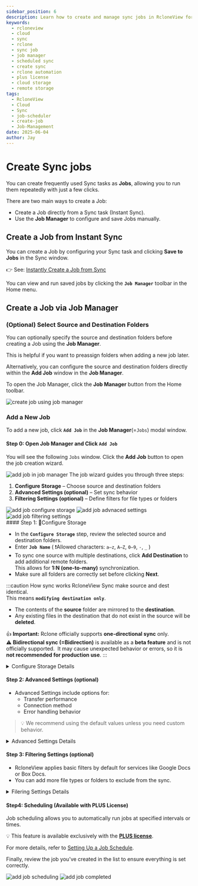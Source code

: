```yaml
---
sidebar_position: 6
description: Learn how to create and manage sync jobs in RcloneView for repeated or scheduled synchronization of remote folders.
keywords:
  - rcloneview
  - cloud
  - sync
  - rclone
  - sync job
  - job manager
  - scheduled sync
  - create sync
  - rclone automation
  - plus license
  - cloud storage
  - remote storage
tags:
  - RcloneView
  - Cloud
  - Sync
  - job-scheduler
  - create-job
  - Job-Management
date: 2025-06-04
author: Jay
---
```

# Create Sync jobs

You can create frequently used Sync tasks as **Jobs**, allowing you to run them repeatedly with just a few clicks.  

There are two main ways to create a Job:  
- Create a Job directly from a Sync task (Instant Sync). 
- Use the **Job Manager** to configure and save Jobs manually. 

## Create a Job from Instant Sync

You can create a Job by configuring your Sync task and clicking **Save to Jobs** in the Sync window.  

👉 See:  [Instantly Create a Job from Sync](./synchronize-remote-storages.md#save-sync-operation-as-a-job)

You can view and run saved jobs by clicking the **`Job Manager`** toolbar in the Home menu.

## Create a Job via Job Manager


### (Optional) Select Source and Destination Folders

You can optionally specify the source and destination folders before creating a Job using the **Job Manager**.  

This is helpful if you want to preassign folders when adding a new job later.  

Alternatively, you can configure the source and destination folders directly within the **Add Job** window in the **Job Manager**.  

To open the Job Manager, click the **Job Manager** button from the Home toolbar.

<img src="/support/images/en/howto/rcloneview-basic/create-job-using-job-manager.png" alt="create job using job manager" class="img-medium img-center" />

### Add a New Job

To add a new job, click **`Add Job`** in the **Job Manager**(=`Jobs`) modal window.  

#### Step 0: Open Job Manager and Click `Add Job`

  You will see the following `Jobs` window. Click the **Add Job** button to open the job creation wizard.

<img src="/support/images/en/howto/rcloneview-basic/add-job-in-job-manager.png" alt="add job in job manager" class="img-medium img-center" />
  The job wizard guides you through three steps:

1. **Configure Storage** – Choose source and destination folders  
2. **Advanced Settings (optional)** – Set sync behavior  
3. **Filtering Settings (optional)** – Define filters for file types or folders
<div class="img-grid-3">
<img src="/support/images/en/howto/rcloneview-basic/add-job-configure-storage.png" alt="add job configure storage" class="img-medium img-center" />
<img src="/support/images/en/howto/rcloneview-basic/add-job-advnaced-settings.png" alt="add job advnaced settings" class="img-medium img-center" />
<img src="/support/images/en/howto/rcloneview-basic/add-job-filtering-settings.png" alt="add job filtering settings" class="img-medium img-center" />
</div>
#### Step 1: Configure Storage

- In the **`Configure Storage`** step, review the selected source and destination folders.
- Enter **`Job Name`**  ( ❗Allowed characters: `a–z`, `A–Z`, `0–9`, `-`, `_` )
- To sync one source with multiple destinations, click **Add Destination** to add additional remote folders.  
  This allows for **1:N (one-to-many)** synchronization.  
- Make sure all folders are correctly set before clicking **Next**.

:::caution How sync works
RcloneView Sync make source and dest identical.  
This means **`modifying destination only`**.  
- The contents of the **source** folder are mirrored to the **destination**.  
- Any existing files in the destination that do not exist in the source will be **deleted**.  

👍 **Important:** Rclone officially supports **one-directional sync** only.  
⚠️ **Bidirectional sync (=Bidirection)** is available as a **beta feature** and is not officially supported.  It may cause unexpected behavior or errors, so it is **not recommended for production use**.
:::

<details>
<summary>Configure Storage Details</summary>

<img src="/support/images/en/howto/rcloneview-basic/job-config-storage-details.png" alt="job config storage details" class="img-medium img-center" />

1. **`Job Name`**. 
 - ❗Allowed characters: `a–z`, `A–Z`, `0–9`, `-`, `_` 
2. **Select the source folder**.   
 - Click the folder icon in the left pane to choose the source.  
1. **Select the destination folder**. 
- Click the folder icon in the right pane to choose the destination.  
1. **Add additional destinations** (optional). 
- Click the **Add Destination** button to sync to multiple destinations at once.  You can configure **1:N sync** if needed.  
5. **Choose the sync direction**. 
 - **Modifying destination only**: Syncs from source to destination. Updates or deletes destination content to match the source.  
 - **Bidirection** (Beta): Compares both folders and syncs changes in both directions.  
⚠️ This mode may overwrite new files unintentionally, so use with caution.  
6. **Create empty directories (optional)**.   
- If enabled, any source directories that contain no files will be recreated as empty folders in the destination.  

:::caution Using Bidirectional Sync in RcloneView
RcloneView uses `bisync` (a beta command in rclone) to perform bidirectional sync.    
Since this feature is still **experimental**, we recommend reviewing the official [user manual](https://rclone.org/bisync/) — especially the [Limitations](https://rclone.org/bisync/#limitations) section — before enabling it.

Using bisync incorrectly may result in data loss. Please use with caution.
:::


</details>

#### Step 2: Advanced Settings (optional)

  - Advanced Settings include options for:
	  - Transfer performance
	  - Connection method
	  - Error handling behavior

> 💡 We recommend using the default values unless you need custom behavior.

<details>
<summary>Advanced Settings Details</summary>

<img src="/support/images/en/howto/rcloneview-basic/sync-advanced-settings-details.png" alt="sync advanced settings details" class="img-medium img-center" /> 
**Performance :**

1. **`Number of file transfers`**:   
   The number of file transfers to run in parallel. It can sometimes be useful to set this to a smaller number if the remote is giving a lot of timeouts or bigger if you have lots of bandwidth and a fast remote.  
2. **`Number of multi thread transfers`**:  
   When using multi thread transfers this sets the number of streams to use. Set to `0` to disable multi thread transfers (Default 4). When transferring files above 256MB to capable backends, rclone will use multiple threads to transfer the file.  
3. **`Number of equaility checkers`**:  
   checkers do the equality checking of files during a sync. For some storage systems (e.g. S3, Swift, Dropbox) this can take a significant amount of time so they are run in parallel. The default is to run 8 checkers in parallel. However, in case of slow-reacting backends you may need to lower (rather than increase) this default by setting `--checkers` to 4 or less threads.  


**Safety and Integrity :**

5. **` Enable checksum to compare files`** :  
   Normally rclone will look at modification time and size of files to see if they are equal. If you set this flag then rclone will check the file hash and size to determine if files are equal.This is very useful when transferring between remotes which store the same hash type on the object, e.g. Drive and Swift. For details of which remotes support which hash type see the table in the [overview section](https://rclone.org/overview/).  


**Error control :**

5. **`Retry the entire sync if it fails this many times`**:  
   Retry the entire sync if it fails this many times it fails (default 3). Some remotes can be unreliable and a few retries help pick up the files which didn't get transferred because of errors. Disable retries with `1`.  

</details>



#### Step 3: Filtering Settings (optional)

- RcloneView applies basic filters by default for services like Google Docs or Box Docs.
- You can add more file types or folders to exclude from the sync.

<details>
<summary>Filering Settings Details</summary>


<img src="/support/images/en/howto/rcloneview-basic/jobs-filtering-setttings-details.png" alt="jobs filtering setttings details" class="img-medium img-center" />
1. **`Don't sync files over`** :  
   Controls the **maximum file size** allowed for sync.  
   Default unit is MB.  
2. **`Don't sync files older than this`** :    
   Controls the **maximum file age** allowed for sync.  
   This applies to **files only**, not directories.  
   Use the following units:  
   `y` = years, `d` = days, `h` = hours, `m` = minutes, `s` = seconds  (Example: 2y30d12h30m45s)  
3. **`Don't sync folders over this depth`** :   
   If set, Rclone will only sync folders within the specified depth.  
   For example, setting this to `1` will only sync files in the top-level directory.  
   Setting it to `2` will sync files within the first two folder levels, and so on.
4. **Predefined Filters**.   
   You can quickly apply built-in filters for common file types such as:  
   - Music, Video, Image, Document, Google Docs, Box Docs  
     These filters are available as predefined options in the filter list.
1. **Others (= Custom Filters)**.  
   You can define custom rules to exclude or include specific file types, folders, or paths.  
   Here are some common examples:  
   **`.iso`** : Exclude all .iso files.  
   **`/.git/*`** : Exclude only files inside the .git folder in the root, not subfolders.  
   **`/.git/`** :  Exclude the entire .git folder in the root, including everything inside it.   
   **`.git/`** : Exclude all .git folders and everything inside them, regardless of location.   
   
   🔗 For more advanced examples and syntax, refer to the [Rclone Filtering Guide](https://rclone.org/filtering/#exclude-exclude-files-matching-pattern)


</details>


#### Step4: Scheduling (Available with PLUS License)

Job scheduling allows you to automatically run jobs at specified intervals or times.   

💡 This feature is available exclusively with the [**PLUS license**](https://rcloneview.com/src/pricing.html).  

For more details, refer to [Setting Up a Job Schedule](../rcloneview-advanced/job-scheduling-and-execution.md).   

Finally, review the job you’ve created in the list to ensure everything is set correctly.

<div class="img-grid-2">
<img src="/support/images/en/howto/rcloneview-basic/add-job-scheduling.png" alt="add job scheduling" class="img-medium img-center" />
<img src="/support/images/en/howto/rcloneview-basic/add-job-completed.png" alt="add job completed" class="img-medium img-center" />
</div>

  









